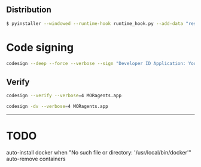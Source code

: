 ## Distribution

```sh
$ pyinstaller --windowed --runtime-hook runtime_hook.py --add-data "resources:resources" --name="MORagents" --icon="moragents.icns" main.py
```


# Code signing
```sh
codesign --deep --force --verbose --sign "Developer ID Application: YourDeveloperName" MORagents.app
```

## Verify
```sh
codesign --verify --verbose=4 MORagents.app

codesign -dv --verbose=4 MORagents.app
```

---

# TODO
auto-install docker when "No such file or directory: '/usr/local/bin/docker'"
auto-remove containers
